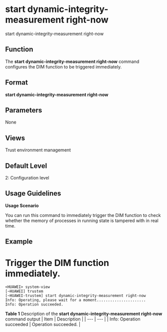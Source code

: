 start dynamic-integrity-measurement right-now
=============================================

start dynamic-integrity-measurement right-now

Function
--------



The **start dynamic-integrity-measurement right-now** command configures the DIM function to be triggered immediately.




Format
------

**start dynamic-integrity-measurement right-now**


Parameters
----------

None

Views
-----

Trust environment management


Default Level
-------------

2: Configuration level


Usage Guidelines
----------------

**Usage Scenario**

You can run this command to immediately trigger the DIM function to check whether the memory of processes in running state is tampered with in real time.


Example
-------

# Trigger the DIM function immediately.
```
<HUAWEI> system-view
[~HUAWEI] trustem
[~HUAWEI-trustem] start dynamic-integrity-measurement right-now
Info: Operating, please wait for a moment......................
Info: Operation succeeded.

```

**Table 1** Description of the **start dynamic-integrity-measurement right-now** command output
| Item | Description |
| --- | --- |
| Info: Operation succeeded | Operation succeeded. |